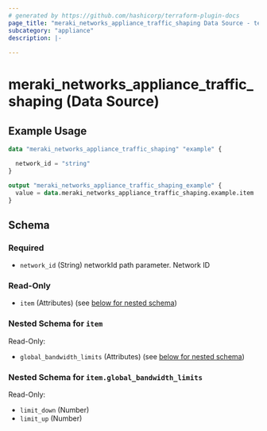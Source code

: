 ```yaml
---
# generated by https://github.com/hashicorp/terraform-plugin-docs
page_title: "meraki_networks_appliance_traffic_shaping Data Source - terraform-provider-meraki"
subcategory: "appliance"
description: |-
  
---
```


# meraki_networks_appliance_traffic_shaping (Data Source)



## Example Usage

```terraform
data "meraki_networks_appliance_traffic_shaping" "example" {

  network_id = "string"
}

output "meraki_networks_appliance_traffic_shaping_example" {
  value = data.meraki_networks_appliance_traffic_shaping.example.item
}
```

<!-- schema generated by tfplugindocs -->
## Schema

### Required

- `network_id` (String) networkId path parameter. Network ID

### Read-Only

- `item` (Attributes) (see [below for nested schema](#nestedatt--item))

<a id="nestedatt--item"></a>
### Nested Schema for `item`

Read-Only:

- `global_bandwidth_limits` (Attributes) (see [below for nested schema](#nestedatt--item--global_bandwidth_limits))

<a id="nestedatt--item--global_bandwidth_limits"></a>
### Nested Schema for `item.global_bandwidth_limits`

Read-Only:

- `limit_down` (Number)
- `limit_up` (Number)
